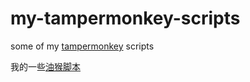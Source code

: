 # my-tampermonkey-scripts

some of my [tampermonkey](https://github.com/Tampermonkey/tampermonkey) scripts

我的一些[油猴脚本](./tree/main/scripts)
